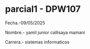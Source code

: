 # parcial1 - DPW107

Fecha.-09/05/2025

Nombre.- yamil junior callisaya mamani

Carrera.- sistemas informaticos